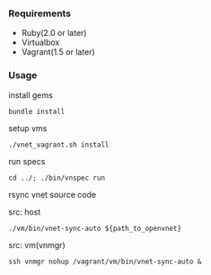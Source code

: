 ### Requirements

* Ruby(2.0 or later)
* Virtualbox
* Vagrant(1.5 or later)

### Usage

install gems

```
bundle install
```

setup vms

```
./vnet_vagrant.sh install
```

run specs

```
cd ../; ./bin/vnspec run
```

rsync vnet source code

src: host
```
./vm/bin/vnet-sync-auto ${path_to_openvnet}
```

src: vm(vnmgr)
```
ssh vnmgr nohup /vagrant/vm/bin/vnet-sync-auto &
```
